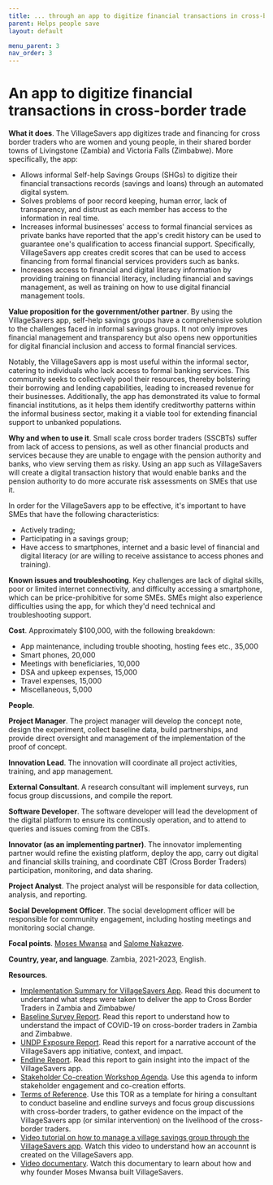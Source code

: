 ```yaml
---
title: ... through an app to digitize financial transactions in cross-border trade 
parent: Helps people save
layout: default

menu_parent: 3
nav_order: 3
---
```


# An app to digitize financial transactions in cross-border trade

**What it does**.
 The VillageSavers app digitizes trade and financing for cross border traders who are women and young people, in their shared border towns of Livingstone (Zambia) and Victoria Falls (Zimbabwe). More specifically, the app:

- Allows informal Self-help Savings Groups (SHGs) to digitize their financial transactions records (savings and loans) through an automated digital system. 
- Solves problems of poor record keeping, human error, lack of transparency, and distrust as each member has access to the information in real time.
- Increases informal businesses' access to formal financial services as private banks have reported that the app's credit history can be used to guarantee one's qualification to access financial support. Specifically, VillageSavers app creates credit scores that can be used to access financing from formal financial services providers such as banks.
- Increases access to financial and digital literacy information by providing training on financial literacy, including financial and savings management, as well as training on how to use digital financial management tools. 

**Value proposition for the government/other partner**.
 By using the VillageSavers app, self-help savings groups have a comprehensive solution to the challenges faced in informal savings groups. It not only improves financial management and transparency but also opens new opportunities for digital financial inclusion and access to formal financial services.

Notably, the VillageSavers app is most useful within the informal sector, catering to individuals who lack access to formal banking services. This community seeks to collectively pool their resources, thereby bolstering their borrowing and lending capabilities, leading to increased revenue for their businesses. Additionally, the app has demonstrated its value to formal financial institutions, as it helps them identify creditworthy patterns within the informal business sector, making it a viable tool for extending financial support to unbanked populations.


**Why and when to use it**. Small scale cross border traders (SSCBTs) suffer from lack of access to pensions, as well as other financial products and services because they are unable to engage with the pension authority and banks, who view serving them as risky. Using an app such as VillageSavers will create a digital transaction history that would enable banks and the pension authority to do more accurate risk assessments on SMEs that use it.

In order for the VillageSavers app to be effective, it's important to have SMEs that have the following characteristics:

- Actively trading;
- Participating in a savings group;
- Have access to smartphones, internet and a basic level of financial and digital literacy (or are willing to receive assistance to access phones and training).

**Known issues and troubleshooting**. Key challenges are lack of digital skills, poor or limited internet connectivity, and difficulty accessing a smartphone, which can be price-prohibitive for some SMEs. SMEs might also experience difficulties using the app, for which they'd need technical and troubleshooting support.

**Cost**. Approximately $100,000, with the following breakdown:

- App maintenance, including trouble shooting, hosting fees etc., 35,000
- Smart phones, 20,000
- Meetings with beneficiaries, 10,000
- DSA and upkeep expenses, 15,000
- Travel expenses, 15,000
- Miscellaneous, 5,000

**People**.

**Project Manager**. The project manager will develop the concept note, design the experiment, collect baseline data, build partnerships, and provide direct oversight and management of the implementation of the proof of concept.

**Innovation Lead**. The innovation will coordinate all project activities, training, and app management.

**External Consultant**. A research consultant will implement surveys, run focus group discussions, and compile the report.

**Software Developer**. The software developer will lead the development of the digital platform to ensure its continously operation, and to attend to queries and issues coming from the CBTs. 

**Innovator (as an implementing partner)**. The innovator implementing partner would refine the existing platform, deploy the app, carry out digital and financial skills training, and coordinate CBT (Cross Border Traders) participation, monitoring, and data sharing.

**Project Analyst**. The project analyst will be responsible for data collection, analysis, and reporting.

**Social Development Officer**. The social development officer will be responsible for community engagement, including hosting meetings and monitoring social change.

**Focal points**. [Moses Mwansa](/Financial-inclusion-toolkit/contributors/Moses-Mwansa.html) and [Salome Nakazwe](/Financial-inclusion-toolkit/contributors/Salome-Nakazwe.html).

**Country, year, and language**. Zambia, 2021-2023, English.

**Resources**.

 - [Implementation Summary for VillageSavers App](https://github.com/UNDP-Accelerator-Labs/Financial-inclusion-toolkit/blob/331fe76f5a24abc879b6a89bae1195102c5ef263/3_Save/VillageSavers%20app%20Implementation%20Summary.pdf). Read this document to understand what steps were taken to deliver the app to Cross Border Traders in Zambia and Zimbabwe/
 - [Baseline Survey Report](https://github.com/UNDP-Accelerator-Labs/Financial-inclusion-toolkit/blob/12e13b1ad807925f800bedcd78dafe1123b662f0/3_Save/ABC_Baseline%20Report_Final.pdf). Read this report to understand how to understand the impact of COVID-19 on cross-border traders in Zambia and Zimbabwe. 
 - [UNDP Exposure Report](https://undpinzambia.exposure.co/innovation-helps-zambian-women-and-youths-bounce-back-in-crossborder-trade). Read this report for a narrative account of the VillageSavers app initiative, context, and impact.
 - [Endline Report](https://github.com/UNDP-Accelerator-Labs/Financial-inclusion-toolkit/blob/ea85eca40cddb8e2df554119a6194e60ad04d3c7/3_Save/03_05_22_ENDLINE%20REPPORT_CHUNI%20PATRICK.pdf). Read this report to gain insight into the impact of the VillageSavers app.
 - [Stakeholder Co-creation Workshop Agenda](https://github.com/UNDP-Accelerator-Labs/Financial-inclusion-toolkit/blob/12e13b1ad807925f800bedcd78dafe1123b662f0/3_Save/ABC%20Stakeholder%20co-creation%20workshop.04.04.21.pdf). Use this agenda to inform stakeholder engagement and co-creation efforts.
 - [Terms of Reference](https://github.com/UNDP-Accelerator-Labs/Financial-inclusion-toolkit/blob/12e13b1ad807925f800bedcd78dafe1123b662f0/3_Save/TERMS%20OF%20REFERENCE_%20ABC%20Survey%20Coordinator_Baseline%20and%20Endline.pdf). Use this TOR as a template for hiring a consultant to conduct baseline and endline surveys and focus group discussions with cross-border traders, to gather evidence on the impact of the VillageSavers app (or similar intervention) on the livelihood of the cross-border traders.
 - [Video tutorial on how to manage a village savings group through the VillageSavers app](https://www.youtube.com/watch?v=mhiGYj3W-ro). Watch this video to understand how an accounnt is created on the VillageSavers app.
- [Video documentary](https://www.youtube.com/watch?v=fIkA2ePjJ1E). Watch this documentary to learn about how and why founder Moses Mwansa built VillageSavers.
